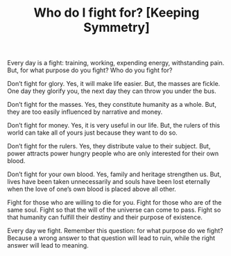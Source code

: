 ﻿---
layout: post
title: "Who do I fight for? [Keeping Symmetry]"
---

Every day is a fight: training, working, expending energy, withstanding pain. But, for what purpose do you fight? Who do you fight for?

Don’t fight for glory. Yes, it will make life easier. But, the masses are fickle. One day they glorify you, the next day they can throw you under the bus.

Don’t fight for the masses. Yes, they constitute humanity as a whole. But, they are too easily influenced by narrative and money.

Don’t fight for money. Yes, it is very useful in our life. But, the rulers of this world can take all of yours just because they want to do so.

Don’t fight for the rulers. Yes, they distribute value to their subject. But, power attracts power hungry people who are only interested for their own blood.

Don’t fight for your own blood. Yes, family and heritage strengthen us. But, lives have been taken unnecessarily and souls have been lost eternally when the love of one’s own blood is placed above all other.

Fight for those who are willing to die for you. Fight for those who are of the same soul. Fight so that the will of the universe can come to pass. Fight so that humanity can fulfill their destiny and their purpose of existence.

Every day we fight. Remember this question: for what purpose do we fight? Because a wrong answer to that question will lead to ruin, while the right answer will lead to meaning.
